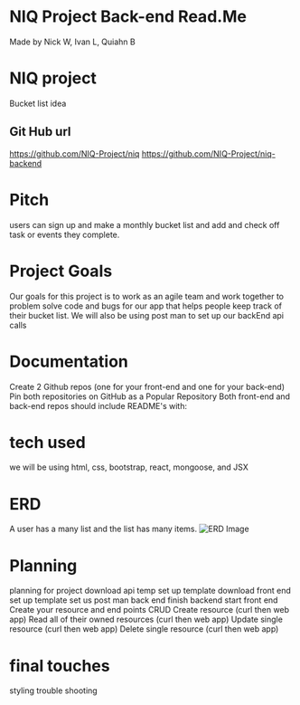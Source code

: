 # NIQ Project Back-end Read.Me

Made by Nick W, Ivan L, Quiahn B
# NIQ project 
Bucket list idea 
## Git Hub url
https://github.com/NIQ-Project/niq
https://github.com/NIQ-Project/niq-backend


# Pitch
users can sign up and make a monthly bucket list and add and check off task or events they complete.

# Project Goals
Our goals for this project is to work as an agile team and work together to problem solve code and bugs for our app that helps people keep track of their bucket list. We will also be using post man to set up our backEnd api calls 

# Documentation
Create 2 Github repos (one for your front-end and one for your back-end)
 Pin both repositories on GitHub as a Popular Repository
Both front-end and back-end repos should include README's with:

# tech used
we will be using html, css, bootstrap, react, mongoose, and JSX

# ERD
A user has a many list and the list has many items.
![ERD Image](https://i.imgur.com/VAtPHTv.png)
# Planning
planning for project
download api temp
set up template 
download front end 
set up template 
set us post man back end 
finish backend 
start front end 
Create your resource and end points
CRUD
Create resource (curl then web app)
Read all of their owned resources (curl then web app)
Update single resource (curl then web app)
Delete single resource (curl then web app)

# final touches
styling 
trouble shooting 
